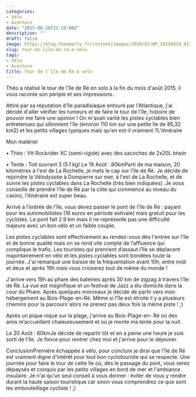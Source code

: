 ```yaml
---
categories:
- Vélo
- Aventure
date: "2015-08-20T21:29:00Z"
description: ""
draft: false
image: https://blog.theomarty.fr/content/images/2020/01/WP_20150819_013-1077x480.jpg
slug: tour-de-lile-de-re-a-velo
tags:
- Vélo
- Aventure
title: Tour de l'île de Ré à vélo
---
```



Théo a réalisé le tour de l'île de Ré en solo à la fin du mois d'août 2015, il vous raconte son périple et ses impressions.

Attiré par sa réputation d'île paradisiaque entouré par l'Atlantique, j'ai décidé d'aller vérifier les rumeurs et de faire le tour de l'île, histoire de pouvoir me faire une opinion ! On m'avait vanté les pistes cyclables bien entretenues qui sillonnent l'île (environ 110 km sur une petite île de 85,32 km2) et les petits villages typiques mais qu'en est-il vraiment ?L'itinéraire

Mon matériel

• Théo : Vtt Rockrider XC (semi-rigide) avec des sacoches de 2x20L btwin

• Tente : Toit ouvrant 3 (5.1 kg).Le 19 Août : 80kmParti de ma maison, 20 kilomètres à l'est de La Rochelle, je mets le cap sur l'île de Ré. Je décide de rejoindre la Vélodyssée à Dompierre sur mer, à l'est de La Rochelle, et de suivre les pistes cyclables dans La Rochelle (très bien indiquées). Je vous conseille de prendre l'île de Ré par la côte qui commence au niveau du casino, l’itinéraire est super beau.

Arrivé à l'entrée de l'île, vous devez passer le pont de l'île de Ré : payant pour les automobilistes (16 euros en période estivale) mais gratuit pour les cyclistes. Le pont fait 2.9 km mais il ne représente pas une difficulté majeure avec un bon vélo et un faible couple.

Les pistes cyclables sont effectivement au rendez-vous dès l'entrée sur l'île et de bonne qualité mais on se rend vite compte de l’affluence qui complique le trafic. Les touristes qui prennent d’assaut l'île se déplacent majoritairement en vélo et les pistes cyclables sont bondées toute la journée. J'ai remarqué une baisse de la fréquentation avant 10h, entre midi et deux et après 19h mais vous croiserez tout de même du monde !

J'arrive vers 19h au phare des baleines après 30 km de zigzag à travers l'île de Ré. La vue est magnifique et un festival de Jazz a élu domicile dans la cour du Phare. Après quelques morceaux je décide de partir vers mon hébergement au Bois-Plage-en-Ré. Même si l'île est étroite il y a plusieurs chemins pour la parcourir alors ne prenez pas deux fois la même piste ! ;)

Après un pique nique sur la plage, j'arrive au Bois-Plage-en- Ré où des amis m’accueillent chaleureusement et où je monte ma tente pour la nuit.

Le 20 Août : 60kmJe décide de repartir tôt et en a peine une heure je suis sorti de l'île. Je fonce pour rentrer chez moi et j'arrive pour le déjeuner.

ConclusionPremière échappée à vélo, pour conclure je dirai que l'île de Ré est vraiment digne d'intérêt pour tout bon cyclotouriste qui se respecte. Une journée pour faire le tour de cette île où, dès le passage du pont, vous serez dépaysés et conquis par les petits villages en bord de mer et l'ambiance insulaire. Je n'ai qu'un seul conseil à vous donner : éviter de vous y rendre durant la haute saison touristique car sinon vous comprendrez ce que sont les embouteillage cycliste ! ;)

